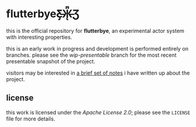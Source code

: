 flutterbyeƸ̵̡Ӝ̵̨̄Ʒ 
=============

this is the official repository for **flutterbye**, an experimental actor system with interesting properties.

this is an early work in progress and development is performed entirely on branches. please see the *wip-presentable* branch for the most recent presentable snapshot of the project.

visitors may be interested in [a brief set of notes](https://github.com/fmrl/flutterbye/blob/wip-presentable/src/docs/notes.md) i have written up about the project.

license
-------

this work is licensed under the *Apache License 2.0*; please see the `LICENSE` file for more details.
